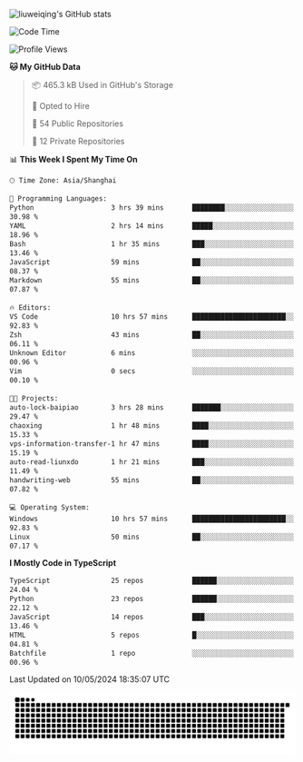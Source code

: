 ![liuweiqing's GitHub stats](https://github-readme-stats.vercel.app/api?username=14790897&show_icons=true&locale=cn&include_all_commits=true&count_private=true)

<!--START_SECTION:waka-->
![Code Time](http://img.shields.io/badge/Code%20Time-997%20hrs%2044%20mins-blue)

![Profile Views](http://img.shields.io/badge/Profile%20Views-17-blue)

**🐱 My GitHub Data** 

> 📦 465.3 kB Used in GitHub's Storage 
 > 
> 💼 Opted to Hire
 > 
> 📜 54 Public Repositories 
 > 
> 🔑 12 Private Repositories 
 > 
📊 **This Week I Spent My Time On** 

```text
🕑︎ Time Zone: Asia/Shanghai

💬 Programming Languages: 
Python                   3 hrs 39 mins       ████████░░░░░░░░░░░░░░░░░   30.98 % 
YAML                     2 hrs 14 mins       █████░░░░░░░░░░░░░░░░░░░░   18.96 % 
Bash                     1 hr 35 mins        ███░░░░░░░░░░░░░░░░░░░░░░   13.46 % 
JavaScript               59 mins             ██░░░░░░░░░░░░░░░░░░░░░░░   08.37 % 
Markdown                 55 mins             ██░░░░░░░░░░░░░░░░░░░░░░░   07.87 % 

🔥 Editors: 
VS Code                  10 hrs 57 mins      ███████████████████████░░   92.83 % 
Zsh                      43 mins             ██░░░░░░░░░░░░░░░░░░░░░░░   06.11 % 
Unknown Editor           6 mins              ░░░░░░░░░░░░░░░░░░░░░░░░░   00.96 % 
Vim                      0 secs              ░░░░░░░░░░░░░░░░░░░░░░░░░   00.10 % 

🐱‍💻 Projects: 
auto-lock-baipiao        3 hrs 28 mins       ███████░░░░░░░░░░░░░░░░░░   29.47 % 
chaoxing                 1 hr 48 mins        ████░░░░░░░░░░░░░░░░░░░░░   15.33 % 
vps-information-transfer-1 hr 47 mins        ████░░░░░░░░░░░░░░░░░░░░░   15.19 % 
auto-read-liunxdo        1 hr 21 mins        ███░░░░░░░░░░░░░░░░░░░░░░   11.49 % 
handwriting-web          55 mins             ██░░░░░░░░░░░░░░░░░░░░░░░   07.82 % 

💻 Operating System: 
Windows                  10 hrs 57 mins      ███████████████████████░░   92.83 % 
Linux                    50 mins             ██░░░░░░░░░░░░░░░░░░░░░░░   07.17 % 
```

**I Mostly Code in TypeScript** 

```text
TypeScript               25 repos            ██████░░░░░░░░░░░░░░░░░░░   24.04 % 
Python                   23 repos            ██████░░░░░░░░░░░░░░░░░░░   22.12 % 
JavaScript               14 repos            ███░░░░░░░░░░░░░░░░░░░░░░   13.46 % 
HTML                     5 repos             █░░░░░░░░░░░░░░░░░░░░░░░░   04.81 % 
Batchfile                1 repo              ░░░░░░░░░░░░░░░░░░░░░░░░░   00.96 % 
```




 Last Updated on 10/05/2024 18:35:07 UTC
<!--END_SECTION:waka-->

<picture>
  <source media="(prefers-color-scheme: dark)" srcset="https://raw.githubusercontent.com/14790897/14790897/output/github-contribution-grid-snake-dark.svg" />
  <source media="(prefers-color-scheme: light)" srcset="https://raw.githubusercontent.com/14790897/14790897/output/github-contribution-grid-snake.svg" />
  <img alt="github-snake" src="https://raw.githubusercontent.com/14790897/14790897/output/github-contribution-grid-snake.svg" />
</picture>
